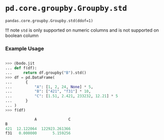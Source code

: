# `pd.core.groupby.Groupby.std`

`pandas.core.groupby.Groupby.std(ddof=1)`

!!! note
`std` is only supported on numeric columns and is not supported on boolean column

### Example Usage

```py

>>> @bodo.jit
... def f(df):
...     return df.groupby("B").std()
>>> df = pd.DataFrame(
...      {
...          "A": [1, 2, 24, None] * 5,
...          "B": ["421", "f31"] * 10,
...          "C": [1.51, 2.421, 233232, 12.21] * 5
...      }
... )
>>> f(df)

             A              C
B
421  12.122064  122923.261366
f31   0.000000       5.159256
```
